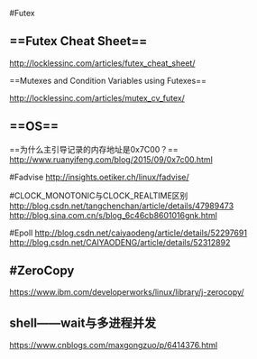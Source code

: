 #Futex

==Futex Cheat Sheet==
----------------------

http://locklessinc.com/articles/futex_cheat_sheet/

==Mutexes and Condition Variables using Futexes==

http://locklessinc.com/articles/mutex_cv_futex/

==OS==
-------------------------
==为什么主引导记录的内存地址是0x7C00？==
http://www.ruanyifeng.com/blog/2015/09/0x7c00.html


#Fadvise
http://insights.oetiker.ch/linux/fadvise/


#CLOCK_MONOTONIC与CLOCK_REALTIME区别
http://blog.csdn.net/tangchenchan/article/details/47989473
http://blog.sina.com.cn/s/blog_6c46cb8601016gnk.html

#Epoll
http://blog.csdn.net/caiyaodeng/article/details/52297691
http://blog.csdn.net/CAIYAODENG/article/details/52312892

#ZeroCopy
--------------
https://www.ibm.com/developerworks/linux/library/j-zerocopy/

shell——wait与多进程并发
-----------------------
https://www.cnblogs.com/maxgongzuo/p/6414376.html
